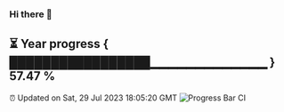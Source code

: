 ### Hi there 👋
⏳ Year progress { █████████████████▁▁▁▁▁▁▁▁▁▁▁▁▁ } 57.47 %
---
⏰ Updated on Sat, 29 Jul 2023 18:05:20 GMT
![Progress Bar CI](https://github.com/Moyi321/Moyi321/workflows/Progress%20Bar%20CI/badge.svg)
